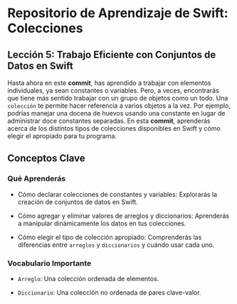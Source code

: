 # Repositorio de Aprendizaje de Swift: Colecciones

## Lección 5: Trabajo Eficiente con Conjuntos de Datos en Swift

Hasta ahora en este **commit**, has aprendido a trabajar con elementos individuales, ya sean constantes o variables. Pero, a veces, encontrarás que tiene más sentido trabajar con un grupo de objetos como un todo. Una `colección` te permite hacer referencia a varios objetos a la vez. Por ejemplo, podrías manejar una docena de huevos usando una constante en lugar de administrar doce constantes separadas. En esta **commit**, aprenderás acerca de los distintos tipos de colecciones disponibles en Swift y cómo elegir el apropiado para tu programa.

## Conceptos Clave

### Qué Aprenderás

- Cómo declarar colecciones de constantes y variables: Explorarás la creación de conjuntos de datos en Swift.

- Cómo agregar y eliminar valores de arreglos y diccionarios: Aprenderás a manipular dinámicamente los datos en tus colecciones.

- Cómo elegir el tipo de colección apropiado: Comprenderás las diferencias entre `arreglos` y `diccionarios` y cuándo usar cada uno.

### Vocabulario Importante

- `Arreglo`: Una colección ordenada de elementos.

- `Diccionario`: Una colección no ordenada de pares clave-valor.



